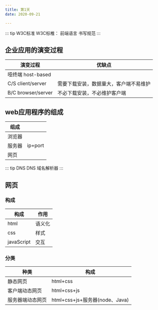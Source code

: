 ```yaml
---
title: 第1天
date: 2020-09-21

---
```

::: tip W3C标准
W3C标椎： 前端语言 书写规范
:::

企业应用的演变过程
---

|  演变过程   | 优缺点  |
|  ----   | ----  |
| 哑终端 host-based  ||
| C/S client/server  | 需要下载安装，数据量大，客户端不易维护 |
| B/C browser/server | 不必下载安装，不必维护客户端|

web应用程序的组成
---

|  组成   |   |
|  ----   | ----  |
| 浏览器  |			|
| 服务器  | 	ip+port |
| 网页	 |			|

::: tip DNS
DNS 域名解析器
:::

**网页**
---

### 构成

|  构成   | 作用  |
|  ----  | ----  |
| html  | 语义化 |
| css  | 样式 |
| javaScript  | 交互 |

### 分类


|  种类   | 构成  |
|  ----  | ----  |
| 静态网页  | html+css |
| 客户端动态网页  | html+css+js |
| 服务器端动态网页  | html+css+js+服务器(node、Java) |


